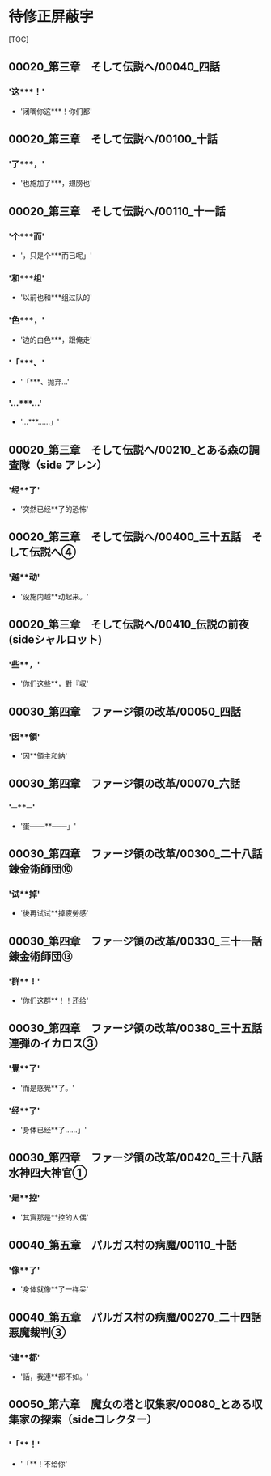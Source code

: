 # 待修正屏蔽字

[TOC]

## 00020_第三章　そして伝説へ/00040_四話

### '这***！'

- '闭嘴你这***！你们都'


## 00020_第三章　そして伝説へ/00100_十話

### '了***，'

- '也施加了***，翅膀也'


## 00020_第三章　そして伝説へ/00110_十一話

### '个***而'

- '，只是个***而已呢」'

### '和***组'

- '以前也和***组过队的'

### '色***，'

- '边的白色***，跟俺走'

### '「***、'

- '「***、抛弃…'

### '…***…'

- '…***……」'


## 00020_第三章　そして伝説へ/00210_とある森の調査隊（side アレン）

### '经**了'

- '突然已经**了的恐怖'


## 00020_第三章　そして伝説へ/00400_三十五話　そして伝説へ④

### '越**动'

- '设施内越**动起来。'


## 00020_第三章　そして伝説へ/00410_伝説の前夜(sideシャルロット)

### '些**，'

- '你们这些**，對『収'


## 00030_第四章　ファージ領の改革/00050_四話

### '因**領'

- '因**領主和納'


## 00030_第四章　ファージ領の改革/00070_六話

### '─**─'

- '蛋───**───」'


## 00030_第四章　ファージ領の改革/00300_二十八話　錬金術師団⑩

### '试**掉'

- '後再试试**掉疲勞感'


## 00030_第四章　ファージ領の改革/00330_三十一話　錬金術師団⑬

### '群**！'

- '你们这群**！！还给'


## 00030_第四章　ファージ領の改革/00380_三十五話　連弾のイカロス③

### '覺**了'

- '而是感覺**了。'

### '经**了'

- '身体已经**了……」'


## 00030_第四章　ファージ領の改革/00420_三十八話　水神四大神官①

### '是**控'

- '其實那是**控的人偶'


## 00040_第五章　パルガス村の病魔/00110_十話

### '像**了'

- '身体就像**了一样呆'


## 00040_第五章　パルガス村の病魔/00270_二十四話　悪魔裁判③

### '連**都'

- '話，我連**都不如。'


## 00050_第六章　魔女の塔と収集家/00080_とある収集家の探索（sideコレクター）

### '「**！'

- '「**！不给你'
